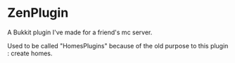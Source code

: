 # ZenPlugin
A Bukkit plugin I've made for a friend's mc server.

Used to be called "HomesPlugins" because of the old purpose to this plugin : create homes.
